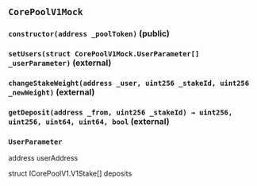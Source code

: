 ## `CorePoolV1Mock`






### `constructor(address _poolToken)` (public)





### `setUsers(struct CorePoolV1Mock.UserParameter[] _userParameter)` (external)





### `changeStakeWeight(address _user, uint256 _stakeId, uint256 _newWeight)` (external)





### `getDeposit(address _from, uint256 _stakeId) → uint256, uint256, uint64, uint64, bool` (external)







### `UserParameter`


address userAddress


struct ICorePoolV1.V1Stake[] deposits



